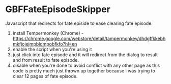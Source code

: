 # GBFFateEpisodeSkipper
Javascript that redirects for fate episide to ease clearing fate episode.

1) install Tempermonkey (Chrome) - https://chrome.google.com/webstore/detail/tampermonkey/dhdgffkkebhmkfjojejmpbldmpobfkfo?hl=en
2) enable the script when you're using it
3) just click into fate episode and it will redirect from the dialog to result and from result to fate episode.
4) disable when you're done to avoid conflict with any other page as this code is pretty much just thrown up together because i was trying to clear 12 pages of fate episode.
